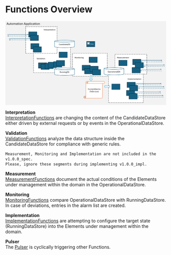 # Functions Overview  

<img src="./diagrams/CategoriesOfFunctions.png" alt="CategoriesOfFunctions" width="700" style="display: block; margin: 0 auto 20"/>  

**Interpretation**  
[InterpretationFunctions](./Interpretation/InterpretationFunctions.md) are changing the content of the CandidateDataStore either driven by external requests or by events in the OperationalDataStore.  

**Validation**  
[ValidationFunctions](./Validation/Validation.md) analyze the data structure inside the CandidateDataStore for compliance with generic rules.  

    Measurement, Monitoring and Implementation are not included in the v1.0.0_spec.  
    Please, ignore these segments during implementing v1.0.0_impl.  

**Measurement**  
[MeasurementFunctions](./Measurement/Measurement.md) document the actual conditions of the Elements under management within the domain in the OperationalDataStore.  

**Monitoring**  
[MonitoringFunctions](./Monitoring/Monitoring.md) compare OperationalDataStore with RunningDataStore. In case of deviations, entries in the alarm list are created.  

**Implementation**  
[ImplementationFunctions](./Implementation/Implementation.md) are attempting to configure the target state (RunningDataStore) into the Elements under management within the domain.  

**Pulser**  
The [Pulser](./Pulser/Pulser.md) is cyclically triggering other Functions.   
